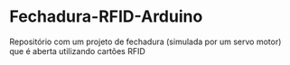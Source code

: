 # Fechadura-RFID-Arduino
Repositório com um projeto de fechadura (simulada por um servo motor) que é aberta utilizando cartões RFID
